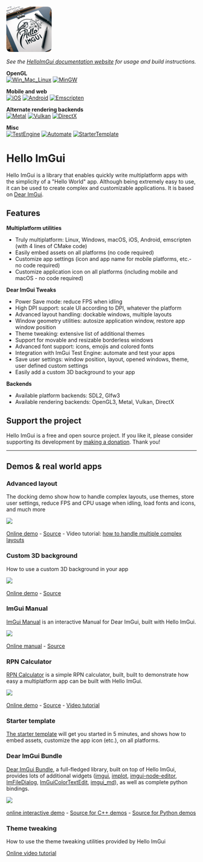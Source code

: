 <a href="://pthom.github.io/hello_imgui/"><img src="logo/logo_hello_imgui.png" width="120"></a>

_See the [HelloImGui documentation website](https://pthom.github.io/hello_imgui/) for usage and build instructions._


**OpenGL**<br/>
[![Win_Mac_Linux](https://github.com/pthom/hello_imgui/workflows/Win_Mac_Linux/badge.svg)](https://github.com/pthom/hello_imgui/actions/workflows/Win_Mac_Linux.yml)
[![MinGW](https://github.com/pthom/hello_imgui/workflows/MinGW/badge.svg)](https://github.com/pthom/hello_imgui/actions/workflows/MinGW.yml)

**Mobile and web**<br/>
[![iOS](https://github.com/pthom/hello_imgui/workflows/iOS/badge.svg)](https://github.com/pthom/hello_imgui/actions/workflows/iOS.yml)
[![Android](https://github.com/pthom/hello_imgui/workflows/Android/badge.svg)](https://github.com/pthom/hello_imgui/actions/workflows/Android.yml)
[![Emscripten](https://github.com/pthom/hello_imgui/workflows/Emscripten/badge.svg)](https://github.com/pthom/hello_imgui/actions/workflows/Emscripten.yml)

**Alternate rendering backends**<br/>
[![Metal](https://github.com/pthom/hello_imgui/workflows/Metal/badge.svg)](https://github.com/pthom/hello_imgui/actions/workflows/Metal.yml)
[![Vulkan](https://github.com/pthom/hello_imgui/workflows/Vulkan/badge.svg)](https://github.com/pthom/hello_imgui/actions/workflows/Vulkan.yml)
[![DirectX](https://github.com/pthom/hello_imgui/workflows/DirectX/badge.svg)](https://github.com/pthom/hello_imgui/actions/workflows/DirectX.yml)

**Misc**<br/>
[![TestEngine](https://github.com/pthom/hello_imgui/workflows/TestEngine/badge.svg)](https://github.com/pthom/hello_imgui/actions/workflows/TestEngine.yml)
[![Automate](https://github.com/pthom/hello_imgui/workflows/Automate/badge.svg)](https://github.com/pthom/hello_imgui/actions/workflows/Automate.yml)
[![StarterTemplate](https://github.com/pthom/hello_imgui/workflows/StarterTemplate/badge.svg)](https://github.com/pthom/hello_imgui/actions/workflows/StarterTemplate.yml)


# Hello ImGui

Hello ImGui is a library that enables quickly write multiplatform apps with the simplicity of a "Hello World" app. Although being extremely easy to use, it can be used to create complex and customizable applications. It is based on [Dear ImGui](https://github.com/ocornut/imgui).

## Features

**Multiplatform utilities**
* Truly multiplatform: Linux, Windows, macOS, iOS, Android, emscripten (with 4 lines of CMake code)
* Easily embed assets on all platforms (no code required)
* Customize app settings (icon and app name for mobile platforms, etc.- no code required)
* Customize application icon on all platforms (including mobile and macOS - no code required)

**Dear ImGui Tweaks**
* Power Save mode: reduce FPS when idling
* High DPI support: scale UI according to DPI, whatever the platform
* Advanced layout handling: dockable windows, multiple layouts
* Window geometry utilities: autosize application window, restore app window position
* Theme tweaking: extensive list of additional themes
* Support for movable and resizable borderless windows
* Advanced font support: icons, emojis and colored fonts
* Integration with ImGui Test Engine: automate and test your apps
* Save user settings: window position, layout, opened windows, theme, user defined custom settings
* Easily add a custom 3D background to your app 

**Backends**
* Available platform backends: SDL2, Glfw3
* Available rendering backends: OpenGL3, Metal, Vulkan, DirectX


## Support the project

Hello ImGui is a free and open source project. If you like it, please consider supporting its development by [making a donation](https://www.paypal.com/donate/?hosted_button_id=SHJ68RVDKURZA). Thank you!

<!--
[![](https://raw.githubusercontent.com/pthom/imgui_bundle/main/bindings/imgui_bundle/doc/doc_images/btn_donate.gif)](https://www.paypal.com/donate/?hosted_button_id=SHJ68RVDKURZA)
-->

---

## Demos & real world apps


### Advanced layout

The docking demo show how to handle complex layouts, use themes, store user settings, reduce FPS and CPU usage when idling, load fonts and icons, and much more

![](https://github.com/pthom/hello_imgui/blob/master/docs_src/images/docking.jpg?raw=true)

[Online demo](https://traineq.org/ImGuiBundle/emscripten/bin/demo_docking.html) - [Source](https://github.com/pthom/hello_imgui/blob/master/src/hello_imgui_demos/hello_imgui_demodocking/hello_imgui_demodocking.main.cpp) - Video tutorial: [how to handle multiple complex layouts](https://www.youtube.com/watch?v=XKxmz__F4ow)

### Custom 3D background

How to use a custom 3D background in your app

![](https://github.com/pthom/hello_imgui/blob/master/docs_src/images/custom_background.jpg?raw=true≥)

[Online demo](https://traineq.org/ImGuiBundle/emscripten/bin/demo_custom_background.html) - [Source](https://github.com/pthom/hello_imgui/blob/master/src/hello_imgui_demos/hello_custom_background/hello_custom_background.main.cpp)


### ImGui Manual

[ImGui Manual](https://pthom.github.io/imgui_manual_online/manual/imgui_manual.html) is an interactive Manual for Dear ImGui, built with Hello ImGui.

[![](https://github.com/pthom/hello_imgui/blob/master/docs_src/images/manual.jpg?raw=true)](https://pthom.github.io/imgui_manual_online/manual/imgui_manual.html)

[Online manual](https://pthom.github.io/imgui_manual_online/manual/imgui_manual.html) -
[Source](https://github.com/pthom/imgui_manual)


### RPN Calculator

[RPN Calculator](https://pthom.github.io/imgui_rpn_calculator/) is a simple RPN calculator, built, built to demonstrate how easy a multiplatform app can be built with Hello ImGui.

![](https://github.com/pthom/rpn_calculator/blob/main/screenshot.png?raw=true)

[Online demo](https://traineq.org/HelloImGui/rpn/rpn_calculator.html) - [Source](https://github.com/pthom/rpn_calculator/) - [Video tutorial](https://www.youtube.com/watch?v=dArP4lBnOr8)

### Starter template
[The starter template](https://github.com/pthom/hello_imgui_template) will get you started in 5 minutes, and shows how to embed assets, customize the app icon (etc.), on all platforms.

### Dear ImGui Bundle

[Dear ImGui Bundle](https://pthom.github.io/imgui_bundle/), a full-fledged library, built on top of Hello ImGui, provides lots of additional widgets ([imgui](https://github.com/ocornut/imgui.git), [implot](https://github.com/epezent/implot), [imgui-node-editor](https://github.com/thedmd/imgui-node-editor), [ImFileDialog](https://github.com/pthom/ImFileDialog.git), [ImGuiColorTextEdit](https://github.com/BalazsJako/ImGuiColorTextEdit), [imgui_md](https://github.com/mekhontsev/imgui_md.git)), as well as complete python bindings.

<img src="https://raw.githubusercontent.com/pthom/imgui_bundle/main/bindings/imgui_bundle/demos_assets/images/logo_imgui_bundle_512.png" width=200>

[online interactive demo](https://traineq.org/ImGuiBundle/emscripten/bin/demo_imgui_bundle.html) - [Source for C++ demos](https://github.com/pthom/imgui_bundle/tree/main/bindings/imgui_bundle/demos_cpp) - [Source for Python demos](https://github.com/pthom/imgui_bundle/tree/main/bindings/imgui_bundle/demos_python)



### Theme tweaking

How to use the theme tweaking utilities provided by Hello ImGui

[Online video tutorial](https://www.youtube.com/watch?v=4f_-3DDcAZk)


